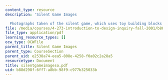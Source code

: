 ```yaml
---
content_type: resource
description: 'Silent Game Images

  Photographs taken of the silent game, which uses toy building blocks'
file: /media/courses/4-273-introduction-to-design-inquiry-fall-2001/b88d298f6ff7a8bb98f9c977b325033b_silentgameimageso.pdf
file_type: application/pdf
learning_resource_types: []
ocw_type: OCWFile
parent_title: Silent Game Images
parent_type: CourseSection
parent_uid: e2538a74-eea5-808e-4258-f0a02c2a28a5
resourcetype: Document
title: silentgameimageso.pdf
uid: b88d298f-6ff7-a8bb-98f9-c977b325033b
---
```

